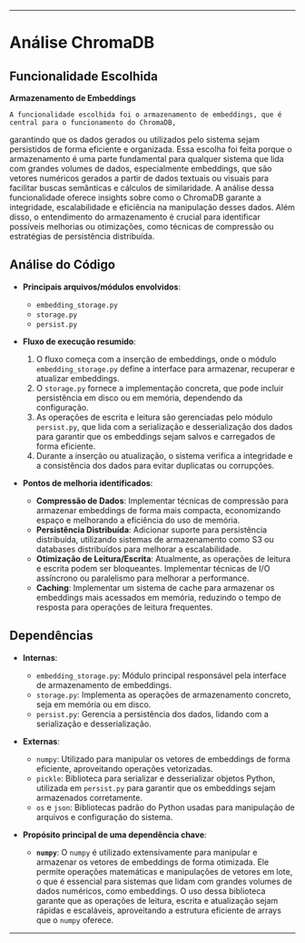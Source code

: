 
---

# Análise ChromaDB

## Funcionalidade Escolhida
**Armazenamento de Embeddings**

    A funcionalidade escolhida foi o armazenamento de embeddings, que é central para o funcionamento do ChromaDB, 
garantindo que os dados gerados ou utilizados pelo sistema sejam persistidos de forma eficiente e organizada. 
Essa escolha foi feita porque o armazenamento é uma parte fundamental para qualquer sistema que lida com grandes volumes de dados, 
especialmente embeddings, que são vetores numéricos gerados a partir de dados textuais ou visuais para facilitar buscas semânticas e cálculos de similaridade. 
    A análise dessa funcionalidade oferece insights sobre como o ChromaDB garante a integridade, escalabilidade e eficiência na manipulação desses dados. 
    Além disso, o entendimento do armazenamento é crucial para identificar possíveis melhorias ou otimizações, como técnicas de compressão ou estratégias de persistência distribuída.

## Análise do Código

- **Principais arquivos/módulos envolvidos**:
  - `embedding_storage.py`
  - `storage.py`
  - `persist.py`

- **Fluxo de execução resumido**:
  1. O fluxo começa com a inserção de embeddings, onde o módulo `embedding_storage.py` define a interface para armazenar, recuperar e atualizar embeddings.
  2. O `storage.py` fornece a implementação concreta, que pode incluir persistência em disco ou em memória, dependendo da configuração.
  3. As operações de escrita e leitura são gerenciadas pelo módulo `persist.py`, que lida com a serialização e desserialização dos dados para garantir que os embeddings sejam salvos e carregados de forma eficiente.
  4. Durante a inserção ou atualização, o sistema verifica a integridade e a consistência dos dados para evitar duplicatas ou corrupções.

- **Pontos de melhoria identificados**:
  - **Compressão de Dados**: Implementar técnicas de compressão para armazenar embeddings de forma mais compacta, economizando espaço e melhorando a eficiência do uso de memória.
  - **Persistência Distribuída**: Adicionar suporte para persistência distribuída, utilizando sistemas de armazenamento como S3 ou databases distribuídos para melhorar a escalabilidade.
  - **Otimização de Leitura/Escrita**: Atualmente, as operações de leitura e escrita podem ser bloqueantes. Implementar técnicas de I/O assíncrono ou paralelismo para melhorar a performance.
  - **Caching**: Implementar um sistema de cache para armazenar os embeddings mais acessados em memória, reduzindo o tempo de resposta para operações de leitura frequentes.

## Dependências

- **Internas**:
  - `embedding_storage.py`: Módulo principal responsável pela interface de armazenamento de embeddings.
  - `storage.py`: Implementa as operações de armazenamento concreto, seja em memória ou em disco.
  - `persist.py`: Gerencia a persistência dos dados, lidando com a serialização e desserialização.

- **Externas**:
  - `numpy`: Utilizado para manipular os vetores de embeddings de forma eficiente, aproveitando operações vetorizadas.
  - `pickle`: Biblioteca para serializar e desserializar objetos Python, utilizada em `persist.py` para garantir que os embeddings sejam armazenados corretamente.
  - `os` e `json`: Bibliotecas padrão do Python usadas para manipulação de arquivos e configuração do sistema.

- **Propósito principal de uma dependência chave**:
  - **`numpy`**: O `numpy` é utilizado extensivamente para manipular e armazenar os vetores de embeddings de forma otimizada. 
    Ele permite operações matemáticas e manipulações de vetores em lote, o que é essencial para sistemas que lidam com grandes volumes de dados numéricos, como embeddings. 
    O uso dessa biblioteca garante que as operações de leitura, escrita e atualização sejam rápidas e escaláveis, aproveitando a estrutura eficiente de arrays que o `numpy` oferece.

---
